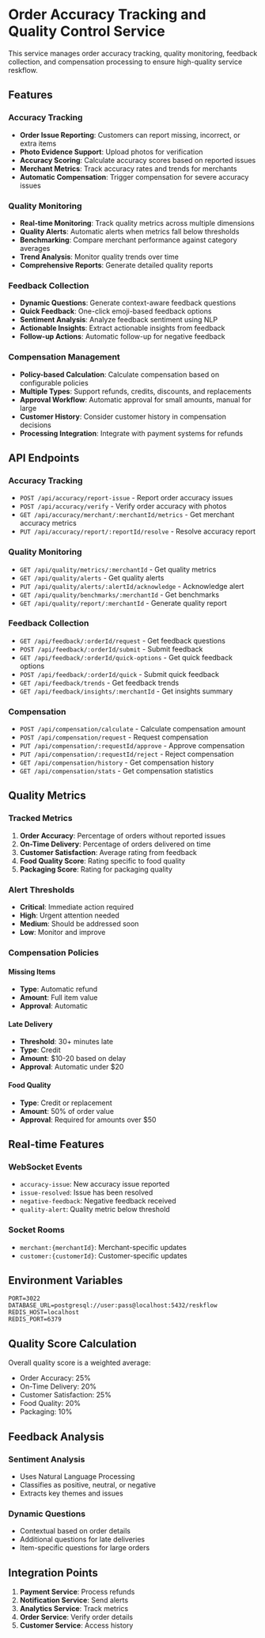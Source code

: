 # Order Accuracy Tracking and Quality Control Service

This service manages order accuracy tracking, quality monitoring, feedback collection, and compensation processing to ensure high-quality service reskflow.

## Features

### Accuracy Tracking
- **Order Issue Reporting**: Customers can report missing, incorrect, or extra items
- **Photo Evidence Support**: Upload photos for verification
- **Accuracy Scoring**: Calculate accuracy scores based on reported issues
- **Merchant Metrics**: Track accuracy rates and trends for merchants
- **Automatic Compensation**: Trigger compensation for severe accuracy issues

### Quality Monitoring
- **Real-time Monitoring**: Track quality metrics across multiple dimensions
- **Quality Alerts**: Automatic alerts when metrics fall below thresholds
- **Benchmarking**: Compare merchant performance against category averages
- **Trend Analysis**: Monitor quality trends over time
- **Comprehensive Reports**: Generate detailed quality reports

### Feedback Collection
- **Dynamic Questions**: Generate context-aware feedback questions
- **Quick Feedback**: One-click emoji-based feedback options
- **Sentiment Analysis**: Analyze feedback sentiment using NLP
- **Actionable Insights**: Extract actionable insights from feedback
- **Follow-up Actions**: Automatic follow-up for negative feedback

### Compensation Management
- **Policy-based Calculation**: Calculate compensation based on configurable policies
- **Multiple Types**: Support refunds, credits, discounts, and replacements
- **Approval Workflow**: Automatic approval for small amounts, manual for large
- **Customer History**: Consider customer history in compensation decisions
- **Processing Integration**: Integrate with payment systems for refunds

## API Endpoints

### Accuracy Tracking
- `POST /api/accuracy/report-issue` - Report order accuracy issues
- `POST /api/accuracy/verify` - Verify order accuracy with photos
- `GET /api/accuracy/merchant/:merchantId/metrics` - Get merchant accuracy metrics
- `PUT /api/accuracy/report/:reportId/resolve` - Resolve accuracy report

### Quality Monitoring
- `GET /api/quality/metrics/:merchantId` - Get quality metrics
- `GET /api/quality/alerts` - Get quality alerts
- `PUT /api/quality/alerts/:alertId/acknowledge` - Acknowledge alert
- `GET /api/quality/benchmarks/:merchantId` - Get benchmarks
- `GET /api/quality/report/:merchantId` - Generate quality report

### Feedback Collection
- `GET /api/feedback/:orderId/request` - Get feedback questions
- `POST /api/feedback/:orderId/submit` - Submit feedback
- `GET /api/feedback/:orderId/quick-options` - Get quick feedback options
- `POST /api/feedback/:orderId/quick` - Submit quick feedback
- `GET /api/feedback/trends` - Get feedback trends
- `GET /api/feedback/insights/:merchantId` - Get insights summary

### Compensation
- `POST /api/compensation/calculate` - Calculate compensation amount
- `POST /api/compensation/request` - Request compensation
- `PUT /api/compensation/:requestId/approve` - Approve compensation
- `PUT /api/compensation/:requestId/reject` - Reject compensation
- `GET /api/compensation/history` - Get compensation history
- `GET /api/compensation/stats` - Get compensation statistics

## Quality Metrics

### Tracked Metrics
1. **Order Accuracy**: Percentage of orders without reported issues
2. **On-Time Delivery**: Percentage of orders delivered on time
3. **Customer Satisfaction**: Average rating from feedback
4. **Food Quality Score**: Rating specific to food quality
5. **Packaging Score**: Rating for packaging quality

### Alert Thresholds
- **Critical**: Immediate action required
- **High**: Urgent attention needed
- **Medium**: Should be addressed soon
- **Low**: Monitor and improve

### Compensation Policies

#### Missing Items
- **Type**: Automatic refund
- **Amount**: Full item value
- **Approval**: Automatic

#### Late Delivery
- **Threshold**: 30+ minutes late
- **Type**: Credit
- **Amount**: $10-20 based on delay
- **Approval**: Automatic under $20

#### Food Quality
- **Type**: Credit or replacement
- **Amount**: 50% of order value
- **Approval**: Required for amounts over $50

## Real-time Features

### WebSocket Events
- `accuracy-issue`: New accuracy issue reported
- `issue-resolved`: Issue has been resolved
- `negative-feedback`: Negative feedback received
- `quality-alert`: Quality metric below threshold

### Socket Rooms
- `merchant:{merchantId}`: Merchant-specific updates
- `customer:{customerId}`: Customer-specific updates

## Environment Variables

```env
PORT=3022
DATABASE_URL=postgresql://user:pass@localhost:5432/reskflow
REDIS_HOST=localhost
REDIS_PORT=6379
```

## Quality Score Calculation

Overall quality score is a weighted average:
- Order Accuracy: 25%
- On-Time Delivery: 20%
- Customer Satisfaction: 25%
- Food Quality: 20%
- Packaging: 10%

## Feedback Analysis

### Sentiment Analysis
- Uses Natural Language Processing
- Classifies as positive, neutral, or negative
- Extracts key themes and issues

### Dynamic Questions
- Contextual based on order details
- Additional questions for late deliveries
- Item-specific questions for large orders

## Integration Points

1. **Payment Service**: Process refunds
2. **Notification Service**: Send alerts
3. **Analytics Service**: Track metrics
4. **Order Service**: Verify order details
5. **Customer Service**: Access history